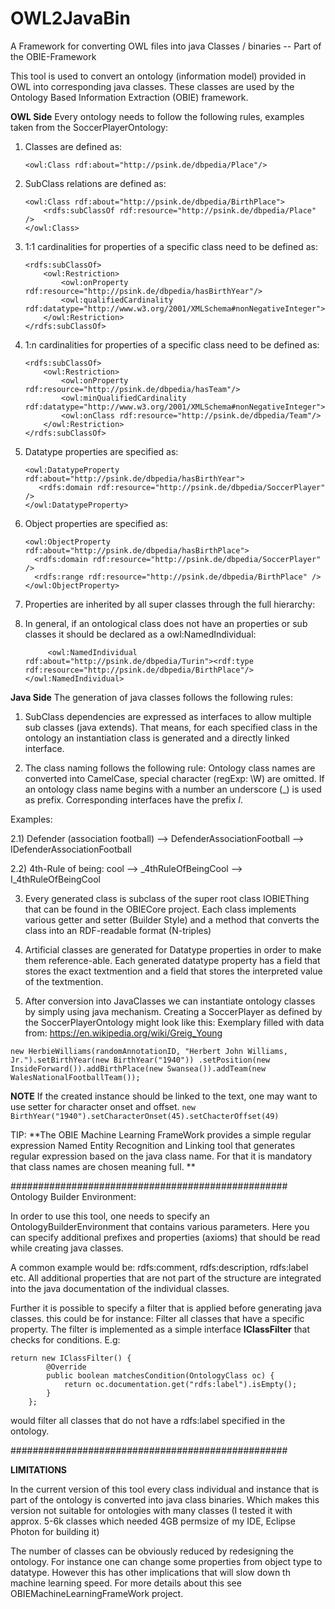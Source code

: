 # OWL2JavaBin

A Framework for converting OWL files into java Classes / binaries -- Part of the OBIE-Framework


This tool is used to convert an ontology (information model) provided in OWL into corresponding java classes. These classes are used by the Ontology Based Information Extraction (OBIE) framework. 

**OWL Side**
Every ontology needs to follow the following rules, examples taken from the SoccerPlayerOntology: 

1)  Classes are defined as:
  
        <owl:Class rdf:about="http://psink.de/dbpedia/Place"/>

2)  SubClass relations are defined as:

        <owl:Class rdf:about="http://psink.de/dbpedia/BirthPlace">
            <rdfs:subClassOf rdf:resource="http://psink.de/dbpedia/Place" />
        </owl:Class>
  
3)  1:1 cardinalities for properties of a specific class need to be defined as:

        <rdfs:subClassOf>
            <owl:Restriction>
                <owl:onProperty rdf:resource="http://psink.de/dbpedia/hasBirthYear"/>
                <owl:qualifiedCardinality rdf:datatype="http://www.w3.org/2001/XMLSchema#nonNegativeInteger">1</owl:qualifiedCardinality>
            </owl:Restriction>
        </rdfs:subClassOf>
        
4)  1:n cardinalities for properties of a specific class need to be defined as:

        <rdfs:subClassOf>
            <owl:Restriction>
                <owl:onProperty rdf:resource="http://psink.de/dbpedia/hasTeam"/>
                <owl:minQualifiedCardinality rdf:datatype="http://www.w3.org/2001/XMLSchema#nonNegativeInteger">1</owl:minQualifiedCardinality>
                <owl:onClass rdf:resource="http://psink.de/dbpedia/Team"/>
            </owl:Restriction>
        </rdfs:subClassOf>

5)  Datatype properties are specified as:

        <owl:DatatypeProperty rdf:about="http://psink.de/dbpedia/hasBirthYear">
           <rdfs:domain rdf:resource="http://psink.de/dbpedia/SoccerPlayer" />
        </owl:DatatypeProperty>

6)  Object properties are specified as:

        <owl:ObjectProperty rdf:about="http://psink.de/dbpedia/hasBirthPlace">
          <rdfs:domain rdf:resource="http://psink.de/dbpedia/SoccerPlayer" />
          <rdfs:range rdf:resource="http://psink.de/dbpedia/BirthPlace" />
        </owl:ObjectProperty>

7)  Properties are inherited by all super classes through the full hierarchy:
 
8) In general, if an ontological class does not have an properties or sub classes it should be declared as a owl:NamedIndividual:

            <owl:NamedIndividual rdf:about="http://psink.de/dbpedia/Turin"><rdf:type rdf:resource="http://psink.de/dbpedia/BirthPlace"/></owl:NamedIndividual>


**Java Side**
The generation of java classes follows the following rules: 

1)  SubClass dependencies are expressed as interfaces to allow multiple sub classes (java extends). 
That means, for each specified class in the ontology an instantiation class is generated and a directly linked interface.

2)  The class naming follows the following rule: Ontology class names are converted into CamelCase,
special character (regExp: \W) are omitted. If an ontology class name begins with a number an underscore (\_) is used as prefix. Corresponding interfaces have the prefix *I*.

Examples: 

2.1)  Defender (association football) --> DefenderAssociationFootball --> IDefenderAssociationFootball

2.2)  4th-Rule of being: cool --> \_4thRuleOfBeingCool --> I\_4thRuleOfBeingCool

3)  Every generated class is subclass of the super root class IOBIEThing that can be found in the OBIECore project. Each class implements various getter and setter (Builder Style) and a method that converts the class into an RDF-readable format (N-triples)

4)  Artificial classes are generated for Datatype properties in order to make them reference-able. Each generated datatype property has a field that stores the exact textmention and a field that stores the interpreted value of the textmention.   

5)  After conversion into JavaClasses we can instantiate ontology classes by simply using java mechanism. Creating a SoccerPlayer as defined by the SoccerPlayerOntology might look like this: Exemplary filled with data from: https://en.wikipedia.org/wiki/Greig_Young 

<code>new HerbieWilliams(randomAnnotationID, "Herbert John Williams, Jr.").setBirthYear(new BirthYear("1940"))
				.setPosition(new InsideForward()).addBirthPlace(new Swansea()).addTeam(new WalesNationalFootballTeam());</code>

**NOTE**
If the created instance should be linked to the text, one may want to use setter for character onset and offset.
<code>new BirthYear("1940").setCharacterOnset(45).setChacterOffset(49)</code>

TIP:
**The OBIE Machine Learning FrameWork provides a simple regular expression Named Entity Recognition and Linking tool that generates regular expression based on the java class name. For that it is mandatory that class names are chosen meaning full. **

##################################################
Ontology Builder Environment:


In order to use this tool, one needs to specify an OntologyBuilderEnvironment that contains various parameters. 
Here you can specify additional prefixes and properties (axioms)  that should be read while creating java classes. 

A common example would be: rdfs:comment, rdfs:description, rdfs:label etc.
All additional properties that are not part of the structure are integrated into the java documentation of the individual classes. 

Further it is possible to specify a filter that is applied before generating java classes. this could be for instance: 
Filter all classes that have a specific property. The filter is implemented as a simple interface **IClassFilter** that checks for conditions. E.g:

	return new IClassFilter() {
			@Override
			public boolean matchesCondition(OntologyClass oc) {
				return oc.documentation.get("rdfs:label").isEmpty();
			}
		};

would filter all classes that do not have a rdfs:label specified in the ontology. 

##################################################


**LIMITATIONS**

In the current version of this tool every class individual and instance that is part of the ontology is converted into java class binaries. Which makes this version not suitable for ontologies with many classes (I tested it with approx. 5-6k classes which needed 4GB permsize of my IDE, Eclipse Photon for building it)

The number of classes can be obviously reduced by redesigning the ontology. For instance one can change some properties from object type to datatype. However this has other implications that will slow down th machine learning speed. For more details about this see OBIEMachineLearningFrameWork project.


